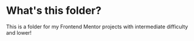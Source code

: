 # What's this folder?

This is a folder for my Frontend Mentor projects with intermediate difficulty and lower!
